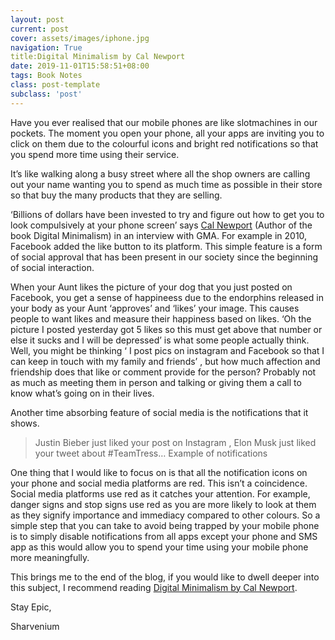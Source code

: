 ```yaml
---
layout: post
current: post
cover: assets/images/iphone.jpg
navigation: True
title:Digital Minimalism by Cal Newport
date: 2019-11-01T15:58:51+08:00
tags: Book Notes
class: post-template
subclass: 'post'
---
```

Have you ever realised that our mobile phones are like slotmachines in our pockets. The moment you open your phone, all your apps are inviting you to click on them due to the colourful icons and bright red notifications so that you spend more time using their service.

It’s like walking along a busy street where all the shop owners are calling out your name wanting you to spend as much time as possible in their store so that buy the many products that they are selling.

‘Billions of dollars have been invested to try and figure out how to get you to look compulsively at your phone screen’ says [Cal Newport](http://calnewport.com) (Author of the book Digital Minimalism) in an interview with GMA. For example in 2010, Facebook added the like button to its platform. This simple feature is a form of social approval that has been present in our society since the beginning of social interaction.

When your Aunt likes the picture of your dog that you just posted on Facebook, you get a sense of happineess due to the endorphins released in your body as your Aunt ‘approves’ and ‘likes’ your image. This causes people to want likes and measure their happiness based on likes. ‘Oh the picture I posted yesterday got 5 likes so this must get above that number or else it sucks and I will be depressed’ is what some people actually think. Well, you might be thinking ‘ I post pics on instagram and Facebook so that I can keep in touch with my family and friends’ , but how much affection and friendship does that like or comment provide for the person? Probably not as much as meeting them in person and talking or giving them a call to know what’s going on in their lives.

Another time absorbing feature of social media is the notifications that it shows.

> Justin Bieber just liked your post on Instagram , Elon Musk just liked your tweet about #TeamTress…
> Example of notifications

One thing that I would like to focus on is that all the notification icons on your phone and social media platforms are red. This isn’t a coincidence. Social media platforms use red as it catches your attention. For example, danger signs and stop signs use red as you are more likely to look at them as they signify importance and immediacy compared to other colours. So a simple step that you can take to avoid being trapped by your mobile phone is to simply disable notifications from all apps except your phone and SMS app as this would allow you to spend your time using your mobile phone more meaningfully.

This brings me to the end of the blog, if you would like to dwell deeper into this subject, I recommend reading [Digital Minimalism by Cal Newport](https://www.amazon.com/Digital-Minimalism-Choosing-Focused-Noisy/dp/0525536515).

Stay Epic,

Sharvenium
